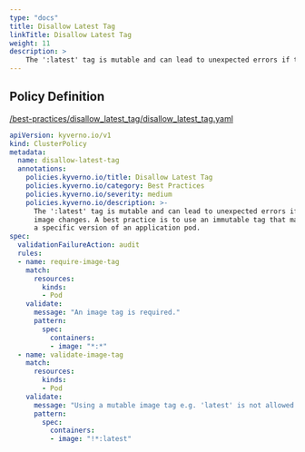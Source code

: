 ```yaml
---
type: "docs"
title: Disallow Latest Tag
linkTitle: Disallow Latest Tag
weight: 11
description: >
    The ':latest' tag is mutable and can lead to unexpected errors if the  image changes. A best practice is to use an immutable tag that maps to  a specific version of an application pod.
---
```


## Policy Definition
<a href="https://github.com/kyverno/policies/raw/main//best-practices/disallow_latest_tag/disallow_latest_tag.yaml" target="-blank">/best-practices/disallow_latest_tag/disallow_latest_tag.yaml</a>

```yaml
apiVersion: kyverno.io/v1
kind: ClusterPolicy
metadata:
  name: disallow-latest-tag
  annotations:
    policies.kyverno.io/title: Disallow Latest Tag
    policies.kyverno.io/category: Best Practices
    policies.kyverno.io/severity: medium
    policies.kyverno.io/description: >-
      The ':latest' tag is mutable and can lead to unexpected errors if the 
      image changes. A best practice is to use an immutable tag that maps to 
      a specific version of an application pod.
spec:
  validationFailureAction: audit
  rules:
  - name: require-image-tag
    match:
      resources:
        kinds:
        - Pod
    validate:
      message: "An image tag is required."  
      pattern:
        spec:
          containers:
          - image: "*:*"
  - name: validate-image-tag
    match:
      resources:
        kinds:
        - Pod
    validate:
      message: "Using a mutable image tag e.g. 'latest' is not allowed."
      pattern:
        spec:
          containers:
          - image: "!*:latest"
```
